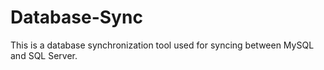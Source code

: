 # Database-Sync
This is a database synchronization tool used for syncing between MySQL and SQL Server.
